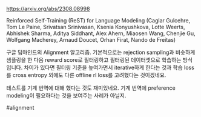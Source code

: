 https://arxiv.org/abs/2308.08998

Reinforced Self-Training (ReST) for Language Modeling (Caglar Gulcehre, Tom Le Paine, Srivatsan Srinivasan, Ksenia Konyushkova, Lotte Weerts, Abhishek Sharma, Aditya Siddhant, Alex Ahern, Miaosen Wang, Chenjie Gu, Wolfgang Macherey, Arnaud Doucet, Orhan Firat, Nando de Freitas)

구글 딥마인드의 Alignment 알고리즘. 기본적으로는 rejection sampling과 비슷하게 샘플링을 한 다음 reward score로 필터링하고 필터링된 데이터셋으로 학습하는 방식입니다. 차이가 있다면 필터링 기준을 높여가면서 iterative하게 한다는 것과 학습 loss를 cross entropy 외에도 다른 offline rl loss를 고려했다는 것이겠네요.

테스트를 기계 번역에 대해 했다는 것도 재미있네요. 기계 번역에 preference modeling이 필요하다는 것을 보여주는 사례가 아닐지.

#alignment